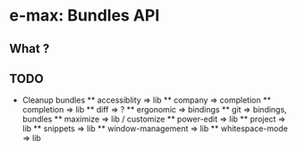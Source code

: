 # e-max: Bundles API

## What ?

## TODO
* Cleanup bundles
** accessiblity => lib
** company => completion
** completion => lib
** diff => ?
** ergonomic => bindings
** git => bindings, bundles
** maximize => lib / customize
** power-edit => lib
** project => lib
** snippets => lib
** window-management => lib
** whitespace-mode => lib
